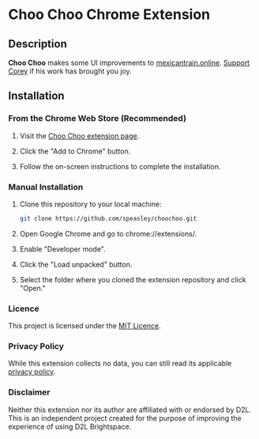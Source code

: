 # Choo Choo Chrome Extension

## Description
**Choo Choo** makes some UI improvements to [mexicantrain.online](https://mexicantrain.online/). [Support Corey](https://mexicantrain.online/donate/) if his work has brought you joy.

## Installation

### From the Chrome Web Store (Recommended)

1. Visit the [Choo Choo extension page]().

2. Click the "Add to Chrome" button.

3. Follow the on-screen instructions to complete the installation.

### Manual Installation

1. Clone this repository to your local machine:

   ```bash
   git clone https://github.com/speasley/choochoo.git
   ```

2. Open Google Chrome and go to chrome://extensions/.

3. Enable "Developer mode".

4. Click the "Load unpacked" button.

5. Select the folder where you cloned the extension repository and click "Open."

### Licence

This project is licensed under the [MIT Licence](http://opensource.org/licenses/MIT).

### Privacy Policy

While this extension collects no data, you can still read its applicable [privacy policy](./PRIVACY.md).

### Disclaimer

Neither this extension nor its author are affiliated with or endorsed by D2L. This is an independent project created for the purpose of improving the experience of using D2L Brightspace.
